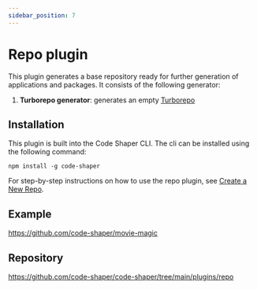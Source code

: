 ```yaml
---
sidebar_position: 7
---
```


# Repo plugin

This plugin generates a base repository ready for further generation of
applications and packages. It consists of the following generator:

1. **Turborepo generator**: generates an empty
   [Turborepo](https://turborepo.org/)

## Installation

This plugin is built into the Code Shaper CLI. The cli can be installed using
the following command:

```shell
npm install -g code-shaper
```

For step-by-step instructions on how to use the repo plugin, see
[Create a New Repo](../getting-started/create-a-new-repo).

## Example

https://github.com/code-shaper/movie-magic

## Repository

https://github.com/code-shaper/code-shaper/tree/main/plugins/repo

